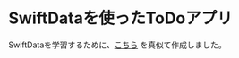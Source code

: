 # SwiftDataを使ったToDoアプリ
SwiftDataを学習するために、[こちら](https://zubora-code.net/ja/articles/swiftui-core-data) を真似て作成しました。
